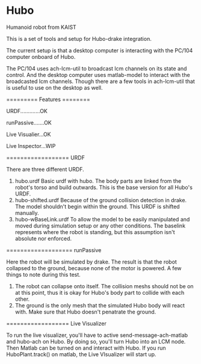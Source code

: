 Hubo
====

Humanoid robot from KAIST

This is a set of tools and setup for Hubo-drake integration.


The current setup is that a desktop computer is interacting with the PC/104 computer onboard of Hubo.

The PC/104 uses ach-lcm-util to broadcast lcm channels on its state and control.  And the desktop computer uses matlab-model to interact with the broadcasted lcm channels.  Though there are a few tools in ach-lcm-util that is useful to use on the desktop as well.


========= Features ========

URDF.............OK

runPassive.......OK

Live Visualier...OK

Live Inspector...WIP


================== URDF

There are three different URDF.
1. hubo.urdf  Basic urdf with hubo.  The body parts are linked from the robot's torso and build outwards.  This is the base version for all Hubo's URDF.
2. hubo-shifted.urdf  Because of the ground collision detection in drake.  The model shouldn't begin within the ground.  This URDF is shifted manually.
3. hubo-wBaseLink.urdf  To allow the model to be easily manipulated and moved during simulation setup or any other conditions.  The baselink represents where the robot is standing, but this assumption isn't absolute nor enforced.

=================== runPassive

Here the robot will be simulated by drake.  The result is that the robot collapsed to the ground, because none of the motor is powered.  A few things to note during this test.
1. The robot can collapse onto itself.  The collision meshs should not be on at this point, thus it is okay for Hubo's body part to collide with each other.
2. The ground is the only mesh that the simulated Hubo body will react with.  Make sure that Hubo doesn't penatrate the ground.


================== Live Visualizer

To run the live visualizer, you'll have to active send-message-ach-matlab and hubo-ach on Hubo.  By doing so, you'll turn Hubo into an LCM node.  Then Matlab can be turned on and interact with Hubo.  If you run HuboPlant.track() on matlab, the Live VIsualizer will start up.


